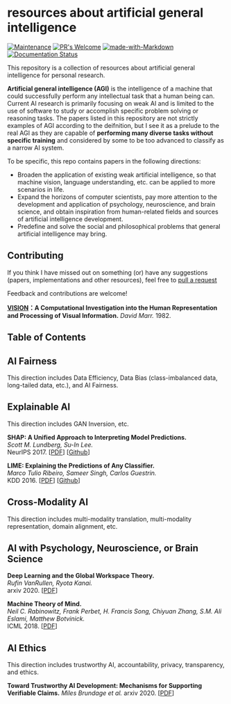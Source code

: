 # resources about artificial general intelligence
[![Maintenance](https://img.shields.io/badge/Maintained%3F-yes-blue.svg)](https://GitHub.com/Naereen/StrapDown.js/graphs/commit-activity)
[![PR's Welcome](https://img.shields.io/badge/PRs-welcome-blue.svg?style=flat)](http://makeapullrequest.com) 
[![made-with-Markdown](https://img.shields.io/badge/Made%20with-Markdown-1f425f.svg)](http://commonmark.org)
[![Documentation Status](https://readthedocs.org/projects/ansicolortags/badge/?version=latest)](http://ansicolortags.readthedocs.io/?badge=latest)

This repository is a collection of resources about artificial general intelligence for personal research. 

**Artificial general intelligence (AGI)** is the intelligence of a machine that could successfully perform any intellectual task that a human being can. Current AI research is primarily focusing on weak AI and is limited to the use of software to study or accomplish specific problem solving or reasoning tasks. 
The papers listed in this repository are not strictly examples of AGI according to the deifnition, but I see it as a prelude to the real AGI as they are capable of **performing many diverse tasks without specific training** and considered by some to be too advanced to classify as a narrow AI system.

To be specific, this repo contains papers in the following directions:

- Broaden the application of existing weak artificial intelligence, so that machine vision, language understanding, etc. can be applied to more scenarios in life.
- Expand the horizons of computer scientists, pay more attention to the development and application of psychology, neuroscience, and brain science, and obtain inspiration from human-related fields and sources of artificial intelligence development.
- Predefine and solve the social and philosophical problems that general artificial intelligence may bring.

## Contributing

If you think I have missed out on something (or) have any suggestions (papers, implementations and other resources), feel free to [pull a request](https://github.com/xiaweihao/awesome-image-translation/pulls)

Feedback and contributions are welcome!

**[VISION](http://s-f-walker.org.uk/pubsebooks/epubs/Marr]_Vision_A_Computational_Investigation.pdf)：A Computational Investigation into the Human Representation and Processing of Visual Information.** *David Marr.* 1982.


## Table of Contents

## AI Fairness

This direction includes Data Efficiency, Data Bias (class-imbalanced data, long-tailed data, etc.), and AI Fairness.

## Explainable AI

This direction includes GAN Inversion, etc.

**SHAP: A Unified Approach to Interpreting Model Predictions.**<br>
*Scott M. Lundberg, Su-In Lee.*<br>
NeurIPS 2017. [[PDF](https://proceedings.neurips.cc/paper/2017/hash/8a20a8621978632d76c43dfd28b67767-Abstract.html)] [[Github](https://github.com/slundberg/shap)]

**LIME: Explaining the Predictions of Any Classifier.**<br>
*Marco Tulio Ribeiro, Sameer Singh, Carlos Guestrin.*<br>
KDD 2016. [[PDF](https://www.kdd.org/kdd2016/papers/files/rfp0573-ribeiroA.pdf)] [[Github](https://github.com/marcotcr/lime)]

## Cross-Modality AI

This direction includes multi-modality translation, multi-modality representation, domain alignment, etc.

## AI with Psychology, Neuroscience, or Brain Science

**Deep Learning and the Global Workspace Theory.**<br>
*Rufin VanRullen, Ryota Kanai.*<br>
arxiv 2020. [[PDF](https://arxiv.org/abs/2012.10390)]

**Machine Theory of Mind.**<br>
*Neil C. Rabinowitz, Frank Perbet, H. Francis Song, Chiyuan Zhang, S.M. Ali Eslami, Matthew Botvinick.*<br>
ICML 2018. [[PDF](https://arxiv.org/abs/1802.07740)]

## AI Ethics

This direction includes trustworthy AI, accountability, privacy, transparency, and ethics.

**Toward Trustworthy AI Development: Mechanisms for Supporting Verifiable Claims.**
*Miles Brundage et al.*
arxiv 2020. [[PDF](https://arxiv.org/abs/2004.07213)]